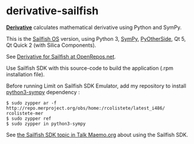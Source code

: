 derivative-sailfish
===================

[**Derivative**](http://www.robertocolistete.net/Derivative/) calculates mathematical derivative using Python and SymPy.

This is the [Sailfish OS](https://sailfishos.org/) version, using Python 3, [SymPy](http://sympy.org/), [PyOtherSide](http://thp.io/2011/pyotherside/), Qt 5, Qt Quick 2 (with Silica Components).

See [Derivative for Sailfish at OpenRepos.net](https://openrepos.net/content/rcolistete/derivative-sailfish-os).

Use Sailfish SDK with this source-code to build the application (.rpm installation file).

Before running Limit on Sailfish SDK Emulator, add my repository to install [python3-sympy](https://build.merproject.org/package/show?package=python3-sympy&project=home%3Arcolistete) dependency :

    $ sudo zypper ar -f http://repo.merproject.org/obs/home:/rcolistete/latest_i486/ rcolistete-mer  
    $ sudo zypper ref  
    $ sudo zypper in python3-sympy  

See [the Sailfish SDK topic in Talk Maemo.org](http://talk.maemo.org/showthread.php?t=89294 ) about using the Sailfish SDK.
